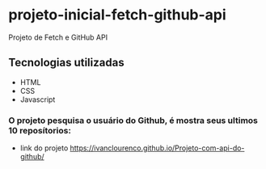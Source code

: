 # projeto-inicial-fetch-github-api
Projeto de Fetch e GitHub API
## Tecnologias utilizadas
- HTML
- CSS
- Javascript

### O projeto pesquisa o usuário do Github, é mostra seus ultimos 10 reposítorios:
- link do projeto https://ivanclourenco.github.io/Projeto-com-api-do-github/
